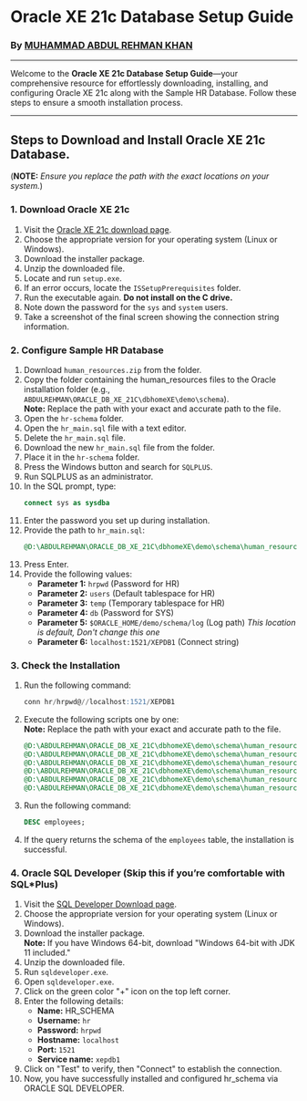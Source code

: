 # Oracle XE 21c Database Setup Guide
### **By [MUHAMMAD ABDUL REHMAN KHAN](https://github.com/mabdulrehmankhan)**

---

Welcome to the **Oracle XE 21c Database Setup Guide**—your comprehensive resource for effortlessly downloading, installing, and configuring Oracle XE 21c along with the Sample HR Database. Follow these steps to ensure a smooth installation process.

---

## Steps to Download and Install Oracle XE 21c Database.
(**NOTE:** *Ensure you replace the path with the exact locations on your system.*)


### 1. Download Oracle XE 21c
1. Visit the [Oracle XE 21c download page](https://www.oracle.com/database/technologies/xe-downloads.html).
2. Choose the appropriate version for your operating system (Linux or Windows).
3. Download the installer package.
4. Unzip the downloaded file.
5. Locate and run `setup.exe`.
6. If an error occurs, locate the `ISSetupPrerequisites` folder.
7. Run the executable again. **Do not install on the C drive.**
8. Note down the password for the `sys` and `system` users.
9. Take a screenshot of the final screen showing the connection string information.

### 2. Configure Sample HR Database
1. Download `human_resources.zip` from the folder.
2. Copy the folder containing the human_resources files to the Oracle installation folder (e.g., `ABDULREHMAN\ORACLE_DB_XE_21C\dbhomeXE\demo\schema`).  
   **Note:** Replace the path with your exact and accurate path to the file.
3. Open the `hr-schema` folder.
4. Open the `hr_main.sql` file with a text editor.
5. Delete the `hr_main.sql` file.
6. Download the new `hr_main.sql` file from the folder.
7. Place it in the `hr-schema` folder.
8. Press the Windows button and search for `SQLPLUS`.
9. Run SQLPLUS as an administrator.
10. In the SQL prompt, type:
    ```sql
    connect sys as sysdba
    ```
11. Enter the password you set up during installation.
12. Provide the path to `hr_main.sql`:
    ```sql
    @D:\ABDULREHMAN\ORACLE_DB_XE_21C\dbhomeXE\demo\schema\human_resources\hr_main.sql
    ```
13. Press Enter.
14. Provide the following values:
    - **Parameter 1:** `hrpwd` (Password for HR)
    - **Parameter 2:** `users` (Default tablespace for HR)
    - **Parameter 3:** `temp` (Temporary tablespace for HR)
    - **Parameter 4:** `db` (Password for SYS)
    - **Parameter 5:** `$ORACLE_HOME/demo/schema/log` (Log path) _This location is default, Don't change this one_
    - **Parameter 6:** `localhost:1521/XEPDB1` (Connect string)

### 3. Check the Installation
1. Run the following command:
    ```sql
    conn hr/hrpwd@//localhost:1521/XEPDB1
    ```
2. Execute the following scripts one by one:  
   **Note:** Replace the path with your exact and accurate path to the file.
    ```sql
    @D:\ABDULREHMAN\ORACLE_DB_XE_21C\dbhomeXE\demo\schema\human_resources\hr_cre.sql
    @D:\ABDULREHMAN\ORACLE_DB_XE_21C\dbhomeXE\demo\schema\human_resources\hr_popul.sql
    @D:\ABDULREHMAN\ORACLE_DB_XE_21C\dbhomeXE\demo\schema\human_resources\hr_idx.sql
    @D:\ABDULREHMAN\ORACLE_DB_XE_21C\dbhomeXE\demo\schema\human_resources\hr_code.sql
    @D:\ABDULREHMAN\ORACLE_DB_XE_21C\dbhomeXE\demo\schema\human_resources\hr_comnt.sql
    @D:\ABDULREHMAN\ORACLE_DB_XE_21C\dbhomeXE\demo\schema\human_resources\hr_analz.sql
    ```
3. Run the following command:
    ```sql
    DESC employees;
    ```
4. If the query returns the schema of the `employees` table, the installation is successful.

### 4. Oracle SQL Developer (Skip this if you’re comfortable with SQL*Plus)
1. Visit the [SQL Developer Download page](https://www.oracle.com/database/sqldeveloper/technologies/download/).
2. Choose the appropriate version for your operating system (Linux or Windows).
3. Download the installer package.  
   **Note:** If you have Windows 64-bit, download "Windows 64-bit with JDK 11 included."
4. Unzip the downloaded file.
5. Run `sqldeveloper.exe`.
6. Open `sqldeveloper.exe`.
7. Click on the green color "+" icon on the top left corner.
8. Enter the following details:
    - **Name:** HR_SCHEMA
    - **Username:** `hr`
    - **Password:** `hrpwd`
    - **Hostname:** `localhost`
    - **Port:** `1521`
    - **Service name:** `xepdb1`
9. Click on "Test" to verify, then "Connect" to establish the connection.
10. Now, you have successfully installed and configured hr_schema via ORACLE SQL DEVELOPER.
